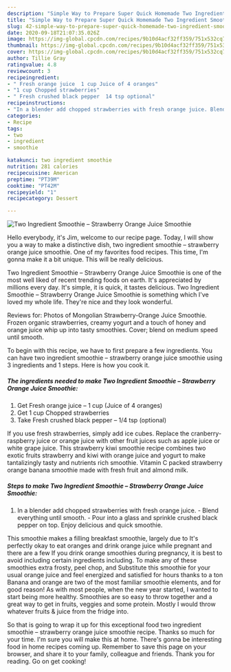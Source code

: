 ```yaml
---
description: "Simple Way to Prepare Super Quick Homemade Two Ingredient Smoothie – Strawberry Orange Juice Smoothie"
title: "Simple Way to Prepare Super Quick Homemade Two Ingredient Smoothie – Strawberry Orange Juice Smoothie"
slug: 42-simple-way-to-prepare-super-quick-homemade-two-ingredient-smoothie-strawberry-orange-juice-smoothie
date: 2020-09-18T21:07:35.026Z
image: https://img-global.cpcdn.com/recipes/9b10d4acf32ff359/751x532cq70/two-ingredient-smoothie-strawberry-orange-juice-smoothie-recipe-main-photo.jpg
thumbnail: https://img-global.cpcdn.com/recipes/9b10d4acf32ff359/751x532cq70/two-ingredient-smoothie-strawberry-orange-juice-smoothie-recipe-main-photo.jpg
cover: https://img-global.cpcdn.com/recipes/9b10d4acf32ff359/751x532cq70/two-ingredient-smoothie-strawberry-orange-juice-smoothie-recipe-main-photo.jpg
author: Tillie Gray
ratingvalue: 4.8
reviewcount: 3
recipeingredient:
- " Fresh orange juice  1 cup Juice of 4 oranges"
- "1 cup Chopped strawberries"
- " Fresh crushed black pepper  14 tsp optional"
recipeinstructions:
- "In a blender add chopped strawberries with fresh orange juice. Blend everything until smooth. Pour into a glass and sprinkle crushed black pepper on top. Enjoy delicious and quick smoothie."
categories:
- Recipe
tags:
- two
- ingredient
- smoothie

katakunci: two ingredient smoothie 
nutrition: 281 calories
recipecuisine: American
preptime: "PT39M"
cooktime: "PT42M"
recipeyield: "1"
recipecategory: Dessert

---
```



![Two Ingredient Smoothie – Strawberry Orange Juice Smoothie](https://img-global.cpcdn.com/recipes/9b10d4acf32ff359/751x532cq70/two-ingredient-smoothie-strawberry-orange-juice-smoothie-recipe-main-photo.jpg)

Hello everybody, it's Jim, welcome to our recipe page. Today, I will show you a way to make a distinctive dish, two ingredient smoothie – strawberry orange juice smoothie. One of my favorites food recipes. This time, I'm gonna make it a bit unique. This will be really delicious.

Two Ingredient Smoothie – Strawberry Orange Juice Smoothie is one of the most well liked of recent trending foods on earth. It's appreciated by millions every day. It's simple, it is quick, it tastes delicious. Two Ingredient Smoothie – Strawberry Orange Juice Smoothie is something which I've loved my whole life. They're nice and they look wonderful.

Reviews for: Photos of Mongolian Strawberry-Orange Juice Smoothie. Frozen organic strawberries, creamy yogurt and a touch of honey and orange juice whip up into tasty smoothies. Cover; blend on medium speed until smooth.


To begin with this recipe, we have to first prepare a few ingredients. You can have two ingredient smoothie – strawberry orange juice smoothie using 3 ingredients and 1 steps. Here is how you cook it.

<!--inarticleads1-->

##### The ingredients needed to make Two Ingredient Smoothie – Strawberry Orange Juice Smoothie:

1. Get  Fresh orange juice – 1 cup (Juice of 4 oranges)
1. Get 1 cup Chopped strawberries
1. Take  Fresh crushed black pepper – 1/4 tsp (optional)


If you use fresh strawberries, simply add ice cubes. Replace the cranberry-raspberry juice or orange juice with other fruit juices such as apple juice or white grape juice. This strawberry kiwi smoothie recipe combines two exotic fruits strawberry and kiwi with orange juice and yogurt to make tantalizingly tasty and nutrients rich smoothie. Vitamin C packed strawberry orange banana smoothie made with fresh fruit and almond milk. 

<!--inarticleads2-->

##### Steps to make Two Ingredient Smoothie – Strawberry Orange Juice Smoothie:

1. In a blender add chopped strawberries with fresh orange juice. - Blend everything until smooth. - Pour into a glass and sprinkle crushed black pepper on top. Enjoy delicious and quick smoothie.


This smoothie makes a filling breakfast smoothie, largely due to It&#39;s perfectly okay to eat oranges and drink orange juice while pregnant and there are a few If you drink orange smoothies during pregnancy, it is best to avoid including certain ingredients including. To make any of these smoothies extra frosty, peel chop, and Substitute this smoothie for your usual orange juice and feel energized and satisfied for hours thanks to a ton Banana and orange are two of the most familiar smoothie elements, and for good reason! As with most people, when the new year started, I wanted to start being more healthy. Smoothies are so easy to throw together and a great way to get in fruits, veggies and some protein. Mostly I would throw whatever fruits &amp; juice from the fridge into. 

So that is going to wrap it up for this exceptional food two ingredient smoothie – strawberry orange juice smoothie recipe. Thanks so much for your time. I'm sure you will make this at home. There's gonna be interesting food in home recipes coming up. Remember to save this page on your browser, and share it to your family, colleague and friends. Thank you for reading. Go on get cooking!
